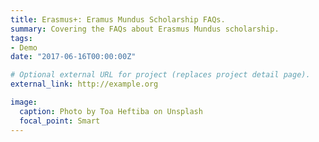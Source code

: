 ```yaml
---
title: Erasmus+: Eramus Mundus Scholarship FAQs.
summary: Covering the FAQs about Erasmus Mundus scholarship.
tags:
- Demo
date: "2017-06-16T00:00:00Z"

# Optional external URL for project (replaces project detail page).
external_link: http://example.org

image:
  caption: Photo by Toa Heftiba on Unsplash
  focal_point: Smart
---
```

